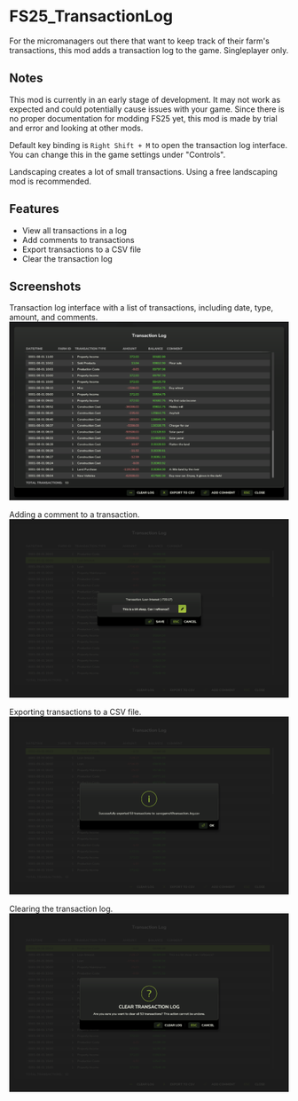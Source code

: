 # FS25_TransactionLog

For the micromanagers out there that want to keep track of their farm's transactions, this mod adds a transaction log to
the game. Singleplayer only.

## Notes
This mod is currently in an early stage of development. It may not work as expected and could potentially cause issues with your game.
Since there is no proper documentation for modding FS25 yet, this mod is made by trial and error and looking at other mods.

Default key binding is `Right Shift + M` to open the transaction log interface. You can change this in the game settings under "Controls".

Landscaping creates a lot of small transactions. Using a free landscaping mod is recommended.

## Features
- View all transactions in a log
- Add comments to transactions
- Export transactions to a CSV file
- Clear the transaction log

## Screenshots
Transaction log interface with a list of transactions, including date, type, amount, and comments.
![Transaction Log](screenshots/transaction_log.png)

Adding a comment to a transaction.
![Add Comment](screenshots/add_comment.png)

Exporting transactions to a CSV file.
![Export CSV](screenshots/export_to_csv.png)

Clearing the transaction log.
![Clear Log](screenshots/clear_transactions.png)
